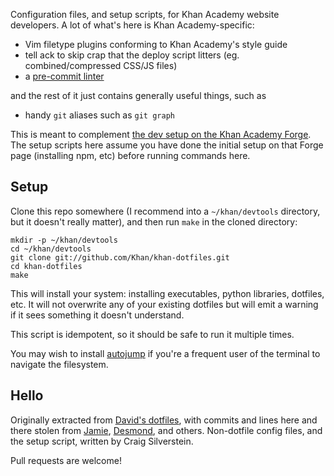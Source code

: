 Configuration files, and setup scripts, for Khan Academy website
developers.  A lot of what's here is Khan Academy-specific:

- Vim filetype plugins conforming to Khan Academy's style guide
- tell ack to skip crap that the deploy script litters
  (eg. combined/compressed CSS/JS files)
- a [pre-commit linter](https://github.com/Khan/khan-linter)

and the rest of it just contains generally useful things, such as

- handy `git` aliases such as `git graph`

This is meant to complement [the dev setup on the Khan Academy Forge](https://sites.google.com/a/khanacademy.org/forge/for-khan-employees/-new-employees-onboard-doc/developer-setup).
The setup scripts here assume you have done the initial setup on that
Forge page (installing npm, etc) before running commands here.

Setup
-----
Clone this repo somewhere (I recommend into a `~/khan/devtools`
directory, but it doesn't really matter), and then run `make` in
the cloned directory:

    mkdir -p ~/khan/devtools
    cd ~/khan/devtools
    git clone git://github.com/Khan/khan-dotfiles.git
    cd khan-dotfiles
    make

This will install your system: installing executables, python
libraries, dotfiles, etc.  It will not overwrite any of your existing
dotfiles but will emit a warning if it sees something it doesn't
understand.

This script is idempotent, so it should be safe to run it multiple times.

You may wish to install
[autojump](https://github.com/joelthelion/autojump) if you're a
frequent user of the terminal to navigate the filesystem.

Hello
-----
Originally extracted from [David's
dotfiles](http://github.com/divad12/dotfiles), with commits and lines
here and there stolen from [Jamie](http://github.com/phleet/dotfiles),
[Desmond](https://github.com/dmnd), and others.  Non-dotfile config
files, and the setup script, written by Craig Silverstein.

Pull requests are welcome!
